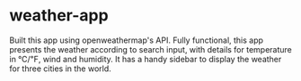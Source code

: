 # weather-app
Built this app using openweathermap's API.
Fully functional, this app presents the weather according to search input, with details for temperature in ℃/℉, wind and humidity. It has a handy sidebar to display the weather for three cities in the world.
